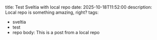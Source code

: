 title: Test Sveltia with local repo
date: 2025-10-18T11:52:00
description: Local repo is something amazing, right?
tags:
  - sveltia
  - test
  - repo
body: This is a post from a local repo
